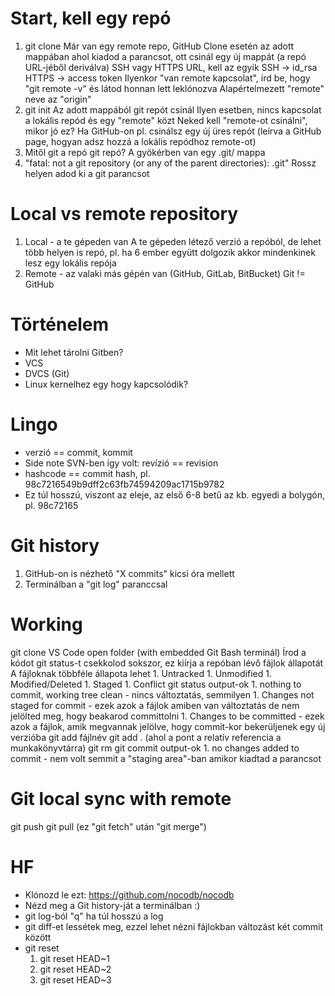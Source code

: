 # Start, kell egy repó
1. git clone
  Már van egy remote repo, GitHub
  Clone esetén az adott mappában ahol kiadod a parancsot, ott csinál egy új mappát (a repó URL-jéből deriválva)
  SSH vagy HTTPS URL, kell az egyik
  SSH -> id_rsa
  HTTPS -> access token
  Ilyenkor "van remote kapcsolat", írd be, hogy "git remote -v" és látod honnan lett leklónozva
  Alapértelmezett "remote" neve az "origin"
2. git init
    Az adott mappából git repót csinál
    Ilyen esetben, nincs kapcsolat a lokális repód és egy "remote" közt
    Neked kell "remote-ot csinálni", mikor jó ez? Ha GitHub-on pl. csinálsz egy új üres repót (leírva a GitHub page, hogyan adsz hozzá a lokális repódhoz remote-ot)
3. Mitől git a repó git repó?
    A gyökérben van egy .git/ mappa
4. "fatal: not a git repository (or any of the parent directories): .git"
    Rossz helyen adod ki a git parancsot

# Local vs remote repository
1. Local - a te gépeden van
    A te gépeden létező verzió a repóból, de lehet több helyen is repó, pl. ha 6 ember együtt dolgozik akkor mindenkinek lesz egy lokális repója
2. Remote - az valaki más gépén van (GitHub, GitLab, BitBucket)
    Git != GitHub

# Történelem
* Mit lehet tárolni Gitben?
* VCS
* DVCS (Git)
* Linux kernelhez egy hogy kapcsolódik?

# Lingo
* verzió == commit, kommit 
* Side note SVN-ben így volt: revízió == revision
* hashcode == commit hash, pl. 98c7216549b9dff2c63fb74594209ac1715b9782
* Ez túl hosszú, viszont az eleje, az első 6-8 betű az kb. egyedi a bolygón, pl. 98c72165

# Git history
1. GitHub-on is nézhető "X commits" kicsi óra mellett
2. Terminálban a "git log" paranccsal

# Working
git clone
VS Code open folder (with embedded Git Bash terminál)
Írod a kódot
git status-t csekkolod sokszor, ez kiírja a repóban lévő fájlok állapotát
A fájloknak többféle állapota lehet
    1. Untracked
    1. Unmodified
    1. Modified/Deleted
    1. Staged
    1. Conflict
git status output-ok
    1. nothing to commit, working tree clean - nincs változtatás, semmilyen
    1. Changes not staged for commit - ezek azok a fájlok amiben van változtatás de nem jelölted meg, hogy beakarod committolni
    1. Changes to be committed - ezek azok a fájlok, amik megvannak jelölve, hogy commit-kor bekerüljenek egy új verzióba
git add fájlnév
git add . (ahol a pont a relatív referencia a munkakönyvtárra)
git rm
git commit output-ok
    1. no changes added to commit - nem volt semmit a "staging area"-ban amikor kiadtad a parancsot

# Git local sync with remote
git push
git pull (ez "git fetch" után "git merge")

# HF
* Klónozd le ezt: https://github.com/nocodb/nocodb
* Nézd meg a Git history-ját a terminálban :)
* git log-ból "q" ha túl hosszú a log
* git diff-et lessétek meg, ezzel lehet nézni fájlokban változást két commit között
* git reset
    1. git reset HEAD~1
    1. git reset HEAD~2
    1. git reset HEAD~3
